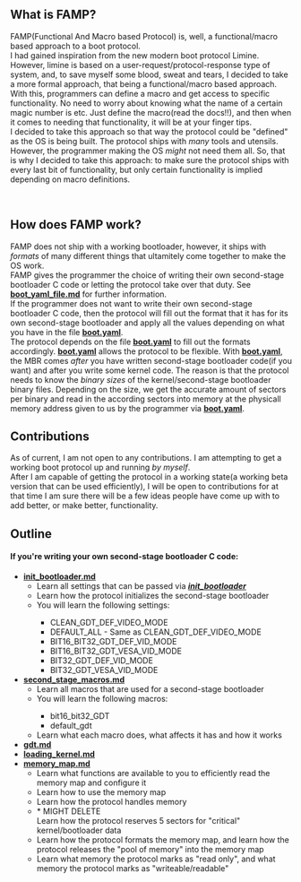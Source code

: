 ## What is FAMP?

<p>FAMP(Functional And Macro based Protocol) is, well, a functional/macro based approach to a boot protocol.</br>I had gained inspiration from the new modern boot protocol Limine. However, limine is based on a user-request/protocol-response type of system, and, to save myself some blood, sweat and tears, I decided to take a more formal approach, that being a functional/macro based approach.</br>With this, programmers can define a macro and get access to specific functionality. No need to worry about knowing what the name of a certain magic number is etc. Just define the macro(read the docs!!), and then when it comes to needing that functionality, it will be at your finger tips.</br>I decided to take this approach so that way the protocol could be "defined" as the OS is being built. The protocol ships with <i>many</i> tools and utensils. However, the programmer making the OS <i>might</i> not need them all. So, that is why I decided to take this approach: to make sure the protocol ships with every last bit of functionality, but only certain functionality is implied depending on macro definitions.</p></br>

## How does FAMP work?
<p>FAMP does not ship with a working bootloader, however, it ships with <i>formats</i> of many different things that ultamitely come together to make the OS work.</br>FAMP gives the programmer the choice of writing their own second-stage bootloader C code or letting the protocol take over that duty. See <b><u><a href="https://github.com/MocaCDev/boot_protocol/blob/main/docs/boot_yaml_file.md">boot_yaml_file.md</a></u></b> for further information.</br>If the programmer does not want to write their own second-stage bootloader C code, then the protocol will fill out the format that it has for its own second-stage bootloader and apply all the values depending on what you have in the file <b><u>boot.yaml</u></b>.</br>The protocol depends on the file <b><u>boot.yaml</u></b> to fill out the formats accordingly. <b><u>boot.yaml</u></b> allows the protocol to be flexible. With <b><u>boot.yaml</u></b>, the MBR comes <i>after</i> you have written second-stage bootloader code(if you want) and after you write some kernel code. The reason is that the protocol needs to know the <i>binary sizes</i> of the kernel/second-stage bootloader binary files. Depending on the size, we get the accurate amount of sectors per binary and read in the according sectors into memory at the physicall memory address given to us by the programmer via <b><u>boot.yaml</u></b>.</br></p>

## Contributions
<p>As of current, I am not open to any contributions. I am attempting to get a working boot protocol up and running <i>by myself</i>.</br>After I am capable of getting the protocol in a working state(a working beta version that can be used efficiently), I will be open to contributions for at that time I am sure there will be a few ideas people have come up with to add better, or make better, functionality.</p>

## Outline
<h4>If you're writing your own second-stage bootloader C code:</h4>
<ul>
<li>
  <b><u><a href="https://github.com/MocaCDev/boot_protocol/blob/main/docs/init_bootloader.md">init_bootloader.md</a></u></b></br>
  <ul>
    <li>Learn all settings that can be passed via <b><i><u>init_bootloader</u></i></b></li>
    <li>Learn how the protocol initializes the second-stage bootloader</li>
    <li>You will learn the following settings:</li>
    <ul>
      <li>CLEAN_GDT_DEF_VIDEO_MODE</li>
      <li>DEFAULT_ALL - Same as CLEAN_GDT_DEF_VIDEO_MODE</li>
      <li>BIT16_BIT32_GDT_DEF_VID_MODE</li>
      <li>BIT16_BIT32_GDT_VESA_VID_MODE</li>
      <li>BIT32_GDT_DEF_VID_MODE</li>
      <li>BIT32_GDT_VESA_VID_MODE</li>
    </ul>
  </ul>
</li>
<li>
  <b><u><a href="https://github.com/MocaCDev/boot_protocol/blob/main/docs/second_stage_macros.md">second_stage_macros.md</a></u></b></br>
  <ul>
    <li>Learn all macros that are used for a second-stage bootloader</li>
    <li>You will learn the following macros:</li>
    <ul>
      <li>bit16_bit32_GDT</li>
      <li>default_gdt</li>
    </ul>
    <li>Learn what each macro does, what affects it has and how it works</li>
  </ul>
</li>
<li>
  <b><u><a href="https://github.com/MocaCDev/boot_protocol/blob/main/docs/gdt.md">gdt.md</a></u></b></br>
</li>
<li>
  <b><u><a href="https://github.com/MocaCDev/boot_protocol/blob/main/docs/loading_kernel.md">loading_kernel.md</a></u></b></br>
</li>
<li>
  <b><u><a href="https://github.com/MocaCDev/boot_protocol/blob/main/docs/memory_map.md">memory_map.md</a></u></b></br>
  <ul>
    <li>Learn what functions are available to you to efficiently read the memory map and configure it</li>
    <li>Learn how to use the memory map</li>
    <li>Learn how the protocol handles memory</li>
    <li>* MIGHT DELETE</br> Learn how the protocol reserves 5 sectors for "critical" kernel/bootloader data</li>
    <li>Learn how the protocol formats the memory map, and learn how the protocol releases the "pool of memory" into the memory map</li>
    <li>Learn what memory the protocol marks as "read only", and what memory the protocol marks as "writeable/readable"</li>
  </ul>
</li>
</ul>
